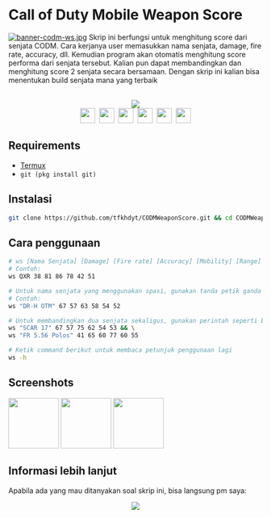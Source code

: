 # Call of Duty Mobile Weapon Score
[![banner-codm-ws.jpg](https://i.postimg.cc/K8Q8Fprr/banner-codm-ws.jpg)](https://postimg.cc/MnMSmDLv)
Skrip ini berfungsi untuk menghitung score dari senjata CODM.
Cara kerjanya user memasukkan nama senjata, damage, fire rate, accuracy, dll. Kemudian program akan otomatis menghitung score performa dari senjata tersebut. Kalian pun dapat membandingkan dan menghitung score 2 senjata secara bersamaan.
Dengan skrip ini kalian bisa menentukan build senjata mana yang terbaik<br><br>
<p align=center>
<img src="https://img.shields.io/badge/Created%20by-tfkhdyt-blue?style=for-the-badge&logo=github"/><br>
<a href="Https://facebook.com/tfkhdyt142"><img height="30" src="https://www.pinclipart.com/picdir/big/2-21918_download-transparent-background-facebook-logo-clipart-facebook-logo.png"></a>&nbsp;
<a href="https://twitter.com/tfkhdyt"><img height="30" src="https://www.pinclipart.com/picdir/big/64-649167_the-pairings-twitter-icon-rounded-square-clipart.png"></a>&nbsp;
<a href="https://instagram.com/_tfkhdyt_"><img height="30" src="https://camo.githubusercontent.com/5cf2a148d1763dca531d1d43bdf234b4e57ee2e00f613589e6d307ccd1077a9f/68747470733a2f2f7777772e70696e636c69706172742e636f6d2f7069636469722f6269672f3130392d313039393330315f696e7374616772616d2d696e7374616772616d2d6c6f676f2d6e6f2d626f726465722d636c69706172742e706e67"></a>&nbsp;
<a href="https://youtube.com/tfkhdyt"><img height="30" src="https://www.pinclipart.com/picdir/big/530-5305952_youtube-computer-icons-portable-network-graphics-logo-logo.png"></a>&nbsp;
<a href="https://t.me/tfkhdyt"><img height="30" src="https://cdn4.iconfinder.com/data/icons/social-media-2146/512/37_social-512.png"></a>&nbsp;
<a href="https://open.spotify.com/playlist/4JR5wqcnuOQw6ppF38Vpu9?si=zHMKBfCiRrGVamKsL8LXqQ"><img height="30" src="https://cdn2.iconfinder.com/data/icons/social-icons-33/128/Spotify-512.png"></a>
</p>

## Requirements
- <a href="https://play.google.com/store/apps/details?id=com.termux">Termux</a>
- `git (pkg install git)`

## Instalasi
```Bash
git clone https://github.com/tfkhdyt/CODMWeaponScore.git && cd CODMWeaponScore && ./install.sh
```
## Cara penggunaan
```Bash
# ws [Nama Senjata] [Damage] [Fire rate] [Accuracy] [Mobility] [Range] [Control]
# Contoh:
ws QXR 38 81 86 78 42 51

# Untuk nama senjata yang menggunakan spasi, gunakan tanda petik ganda (") di awal dan akhir nama senjata
# Contoh:
ws "DR-H OTM" 67 57 63 58 54 52

# Untuk membandingkan dua senjata sekaligus, gunakan perintah seperti berikut:
ws "SCAR 17" 67 57 75 62 54 53 && \
ws "FR 5.56 Polos" 41 65 60 77 60 55

# Ketik command berikut untuk membaca petunjuk penggunaan lagi
ws -h
```
## Screenshots
<img src="https://i.postimg.cc/vZ6w2P2Z/Screenshot-2021-01-25-18-10-21-81.jpg" height="100" loading="lazy"/> <img src="https://i.postimg.cc/d0PPb8gm/Screenshot-2021-01-25-18-11-13-50-84d3000e3f4017145260f7618db1d683.jpg" height=100 loading="lazy"/> <img src="https://i.postimg.cc/XvfS4rbM/Screenshot-2021-01-25-18-11-35-99-84d3000e3f4017145260f7618db1d683.jpg" height=100 loading="lazy"/>

## Informasi lebih lanjut
Apabila ada yang mau ditanyakan soal skrip ini, bisa langsung pm saya:
<p align=center>
<a href="https://linktr.ee/tfkhdyt" target="_blank"><img src="https://img.shields.io/badge/Contact-me-green?style=for-the-badge"/></a>
</p>

